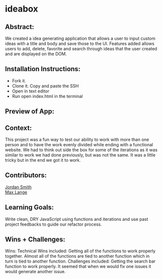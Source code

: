 # ideabox


## Abstract:
We created a idea generating application that allows a user to input custom ideas with a title and body and save those to the UI. Features added allows users to add, delete, favorite and search through ideas that the user created and are displayed on the DOM.

## Installation Instructions:
- Fork it.
- Clone it. Copy and paste the SSH
- Open in text editor
- Run open index.html in the terminal

## Preview of App:




## Context:
This project was a fun way to test our ability to work with more than one person and to have the work evenly divided while ending with a functional website. We had to think out side the box for some of the iterations as it was similar to work we had done previously, but was not the same. It was a little tricky but in the end we got it to work. 

## Contributors:
[Jordan Smith](https://github.com/jaysmith2022)<br>
[Max Lange](https://github.com/Abekomon)<br>

## Learning Goals:
Write clean, DRY JavaScript using functions and iterations and use past project feedbacks to guide our refactor process.

## Wins + Challenges:
Wins: Technical Wins included: Getting all of the functions to work properly together. Almost all of the functions are tied to another function which in turn is tied to another function.
Challenges included: Getting the search bar function to work properly. It seemed that when we would fix one issues it would generate another issue. 
